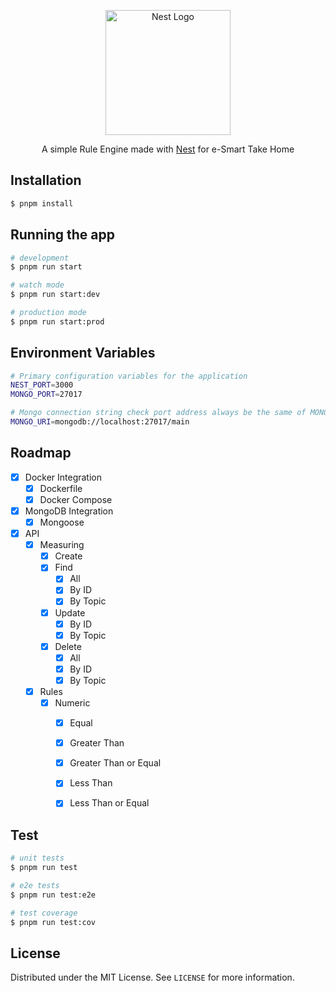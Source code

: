 <p align="center">
  <a href="http://nestjs.com/" target="blank"><img src="https://nestjs.com/img/logo-small.svg" width="200" alt="Nest Logo" /></a>
</p>

[circleci-image]: https://img.shields.io/circleci/build/github/nestjs/nest/master?token=abc123def456
[circleci-url]: https://circleci.com/gh/nestjs/nest

  <p align="center">A simple Rule Engine made with <a href="https://github.com/nestjs/nest" target="_blank">Nest</a> for e-Smart Take Home</p>

## Installation

```bash
$ pnpm install
```

## Running the app

```bash
# development
$ pnpm run start

# watch mode
$ pnpm run start:dev

# production mode
$ pnpm run start:prod
```

## Environment Variables

```bash
# Primary configuration variables for the application
NEST_PORT=3000
MONGO_PORT=27017

# Mongo connection string check port address always be the same of MONGO_PORT
MONGO_URI=mongodb://localhost:27017/main
```

<!-- ROADMAP -->
## Roadmap

- [x] Docker Integration
    - [x] Dockerfile
    - [x] Docker Compose
- [x] MongoDB Integration
    - [x] Mongoose
- [x] API
    - [x] Measuring
        - [x] Create
        - [x] Find
            - [x] All
            - [x] By ID
            - [x] By Topic
        - [x] Update
            - [x] By ID
            - [x] By Topic
        - [x] Delete
            - [x] All
            - [x] By ID
            - [x] By Topic
    - [x] Rules
        - [x] Numeric
            - [x] Equal
            - [x] Greater Than
            - [x] Greater Than or Equal
            - [x] Less Than
            - [x] Less Than or Equal
        

## Test

```bash
# unit tests
$ pnpm run test

# e2e tests
$ pnpm run test:e2e

# test coverage
$ pnpm run test:cov
```

<!-- LICENSE -->
## License

Distributed under the MIT License. See `LICENSE` for more information.
